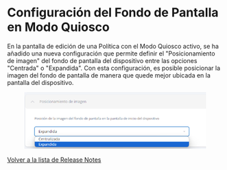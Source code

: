 # Configuración del Fondo de Pantalla en Modo Quiosco

En la pantalla de edición de una Política con el Modo Quiosco activo, se ha añadido una nueva configuración que permite definir el "Posicionamiento de imagen" del fondo de pantalla del dispositivo entre las opciones "Centrada" o "Expandida". Con esta configuración, es posible posicionar la imagen del fondo de pantalla de manera que quede mejor ubicada en la pantalla del dispositivo.

<figure><img src="../../.gitbook/assets/image (153).png" alt="" width="522"><figcaption></figcaption></figure>

[Volver a la lista de Release Notes](./)&#x20;
